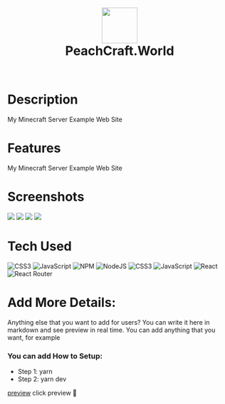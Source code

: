 <div align="center">
      <h1> <img src="https://cdn.discordapp.com/attachments/991501984907677787/991923328317141072/kindpng_1110647.png" width="80px"><br/>PeachCraft.World</h1>
     </div>
<p align="center"> <a href="Thealoq.xyz" target="_blank"><img alt="" src="https://img.shields.io/badge/Website-EA4C89?style=normal&logo=dribbble&logoColor=white" style="vertical-align:center" /></a> <a href="thealoq" target="_blank"><img alt="" src="https://img.shields.io/badge/Instagram-E4405F?style=normal&logo=instagram&logoColor=white" style="vertical-align:center" /></a> <a href="}" target="_blank"><img alt="" src="https://img.shields.io/badge/LinkedIn-0077B5?style=normal&logo=linkedin&logoColor=white" style="vertical-align:center" /></a> </p>

# Description
My Minecraft Server Example Web Site

# Features
My Minecraft Server Example Web Site
# Screenshots
 <img src="https://thealoq.plscuminside.me/5Av9vti1S.png"> <img src="https://thealoq.plscuminside.me/5Av8iRsvK.png"> <img src="https://thealoq.plscuminside.me/5Av8m2KHN.png"> <img src="https://thealoq.plscuminside.me/5Av8q2mbB.png">
# Tech Used
 ![CSS3](https://img.shields.io/badge/css3-%231572B6.svg?style=for-the-badge&logo=css3&logoColor=white) ![JavaScript](https://img.shields.io/badge/javascript-%23323330.svg?style=for-the-badge&logo=javascript&logoColor=%23F7DF1E) ![NPM](https://img.shields.io/badge/NPM-%23000000.svg?style=for-the-badge&logo=npm&logoColor=white) ![NodeJS](https://img.shields.io/badge/node.js-6DA55F?style=for-the-badge&logo=node.js&logoColor=white) ![CSS3](https://img.shields.io/badge/css3-%231572B6.svg?style=for-the-badge&logo=css3&logoColor=white) ![JavaScript](https://img.shields.io/badge/javascript-%23323330.svg?style=for-the-badge&logo=javascript&logoColor=%23F7DF1E) ![React](https://img.shields.io/badge/react-%2320232a.svg?style=for-the-badge&logo=react&logoColor=%2361DAFB) ![React Router](https://img.shields.io/badge/React_Router-CA4245?style=for-the-badge&logo=react-router&logoColor=white)
      
# Add More Details:
Anything else that you want to add for users? You can write it here in markdown and see preview in real time. You can add anything that you want, for example

### You can add How to Setup:
- Step 1: yarn
- Step 2: yarn dev

[preview](http://peachcraft.thealoq.xyz/) click preview 💛

      

    